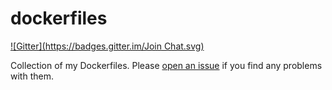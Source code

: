 dockerfiles
===========

[![Gitter](https://badges.gitter.im/Join Chat.svg)](https://gitter.im/voxxit/dockerfiles?utm_source=badge&utm_medium=badge&utm_campaign=pr-badge&utm_content=badge)

Collection of my Dockerfiles. Please [open an issue](https://github.com/voxxit/dockerfiles/issues/new) if you find any problems with them.
